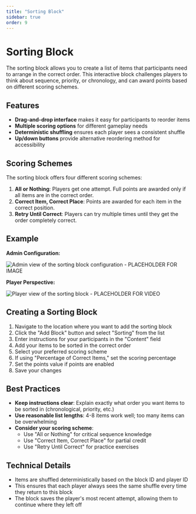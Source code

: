 ```yaml
---
title: "Sorting Block"
sidebar: true
order: 9
---
```


# Sorting Block

The sorting block allows you to create a list of items that participants need to arrange in the correct order. This interactive block challenges players to think about sequence, priority, or chronology, and can award points based on different scoring schemes.

## Features

- **Drag-and-drop interface** makes it easy for participants to reorder items
- **Multiple scoring options** for different gameplay needs
- **Deterministic shuffling** ensures each player sees a consistent shuffle
- **Up/down buttons** provide alternative reordering method for accessibility

## Scoring Schemes

The sorting block offers four different scoring schemes:

1. **All or Nothing**: Players get one attempt. Full points are awarded only if all items are in the correct order.
2. **Correct Item, Correct Place**: Points are awarded for each item in the correct position.
3. **Retry Until Correct**: Players can try multiple times until they get the order completely correct.

## Example

**Admin Configuration:**

![Admin view of the sorting block configuration - PLACEHOLDER FOR IMAGE]()

**Player Perspective:**

![Player view of the sorting block - PLACEHOLDER FOR VIDEO]()

## Creating a Sorting Block

1. Navigate to the location where you want to add the sorting block
2. Click the "Add Block" button and select "Sorting" from the list
3. Enter instructions for your participants in the "Content" field
4. Add your items to be sorted in the correct order
5. Select your preferred scoring scheme
6. If using "Percentage of Correct Items," set the scoring percentage
7. Set the points value if points are enabled
8. Save your changes

## Best Practices

- **Keep instructions clear**: Explain exactly what order you want items to be sorted in (chronological, priority, etc.)
- **Use reasonable list lengths**: 4-8 items work well; too many items can be overwhelming
- **Consider your scoring scheme**: 
  - Use "All or Nothing" for critical sequence knowledge
  - Use "Correct Item, Correct Place" for partial credit
  - Use "Retry Until Correct" for practice exercises

## Technical Details

- Items are shuffled deterministically based on the block ID and player ID
- This ensures that each player always sees the same shuffle every time they return to this block
- The block saves the player's most recent attempt, allowing them to continue where they left off
